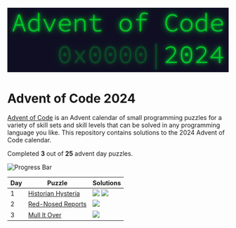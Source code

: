 <p align="center">
    <img alt="Advent of Code 2024 Logo" src="docs/img/logo.png" width=600 />
</p>

# Advent of Code 2024

[Advent of Code](https://adventofcode.com) is an Advent calendar of small programming puzzles for a variety of skill sets and skill levels that can be solved in any programming language you like. This repository contains solutions to the 2024 Advent of Code calendar.

Completed **3** out of **25** advent day puzzles.

![Progress Bar](https://progress-bar.xyz/12)

Day | Puzzle | Solutions
--- | --- | ---
1 | [Historian Hysteria](https://adventofcode.com/2024/day/1) | [![](https://img.shields.io/badge/go-00ADD8?style=for-the-badge&logo=go&logoColor=FFFFFF)](Day0x01/go/main.go) [![](https://img.shields.io/badge/rust-000000?style=for-the-badge&logo=rust&logoColor=FFFFFF)](Day0x01/rust/src/main.rs)
2 | [Red-Nosed Reports](https://adventofcode.com/2024/day/2) | [![](https://img.shields.io/badge/rust-000000?style=for-the-badge&logo=rust&logoColor=FFFFFF)](Day0x02/rust/src/main.rs)
3 | [Mull It Over](https://adventofcode.com/2024/day/3) | [![](https://img.shields.io/badge/rust-000000?style=for-the-badge&logo=rust&logoColor=FFFFFF)](Day0x03/rust/src/main.rs)
